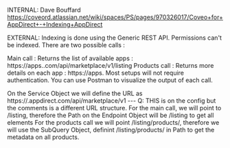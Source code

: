 INTERNAL:
Dave Bouffard
https://coveord.atlassian.net/wiki/spaces/PS/pages/970326017/Coveo+for+AppDirect+-+Indexing+AppDirect

EXTERNAL:
Indexing is done using the Generic REST API. Permissions can't be indexed. There are two possible calls : 

Main call : Returns the list of available apps : https://apps.<customer>.com/api/marketplace/v1/listing
Products call : Returns more details on each app : https://apps.
Most setups will not require authentication. You can use Postman to visualize the output of each call.

On the Service Object we will define the URL as https://<subdomain>.appdirect.com/api/marketplace/v1 --- Q: THIS is on the config but the comments is a different URL structure. 
For the main call, we will point to /listing, therefore the Path on the Endpoint Object will be /listing to get all elements
For the products call we will point /listing/products/<id>, therefore we will use the SubQuery Object, definint /listing/products/<id> in Path to get the metadata on all products.